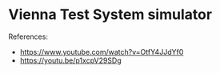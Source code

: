 # Vienna Test System simulator

References: 
- https://www.youtube.com/watch?v=OtfY4JJdYf0
- https://youtu.be/p1xcpV29SDg
